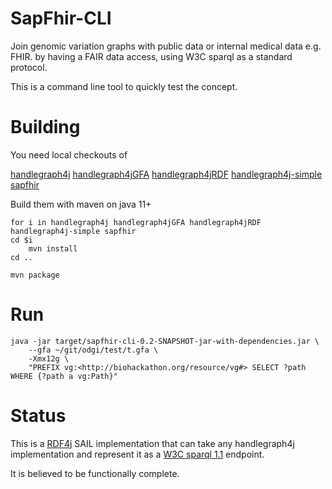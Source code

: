 # SapFhir-CLI

Join genomic variation graphs with public data or internal medical data e.g. FHIR.
by having a FAIR data access, using W3C sparql as a standard protocol.

This is a command line tool to quickly test the concept.


# Building

You need local checkouts of 

[handlegraph4j](https://github.com/JervenBolleman/handlegraph4j)
[handlegraph4jGFA](https://github.com/JervenBolleman/handlegraph4jGFA)
[handlegraph4jRDF](https://github.com/JervenBolleman/handlegraph4jRDF)
[handlegraph4j-simple](https://github.com/JervenBolleman/handlegraph4j-simple)
[sapfhir](https://github.com/JervenBolleman/sapfhir)

Build them with maven on java 11+

```
for i in handlegraph4j handlegraph4jGFA handlegraph4jRDF handlegraph4j-simple sapfhir
cd $i
    mvn install
cd ..
```

```
mvn package
```

# Run

```
java -jar target/sapfhir-cli-0.2-SNAPSHOT-jar-with-dependencies.jar \
    --gfa ~/git/odgi/test/t.gfa \
    -Xmx12g \
    "PREFIX vg:<http://biohackathon.org/resource/vg#> SELECT ?path WHERE {?path a vg:Path}"
```

# Status

This is a [RDF4j](https://rdf4j.org/) SAIL implementation that can take any handlegraph4j 
implementation and represent it as a [W3C sparql 1.1](https://www.w3.org/TR/sparql11-query/) endpoint. 

It is believed to be functionally complete.
